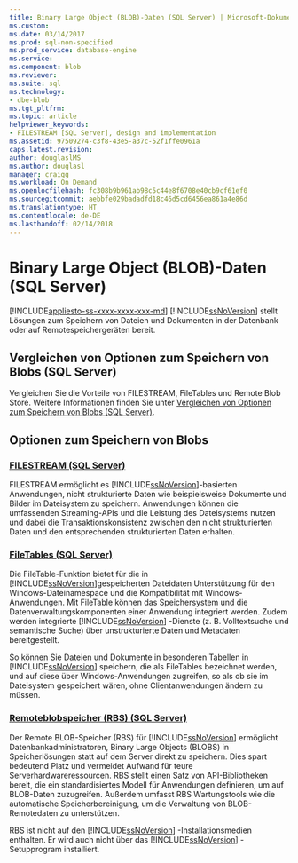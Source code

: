 ```yaml
---
title: Binary Large Object (BLOB)-Daten (SQL Server) | Microsoft-Dokumentation
ms.custom: 
ms.date: 03/14/2017
ms.prod: sql-non-specified
ms.prod_service: database-engine
ms.service: 
ms.component: blob
ms.reviewer: 
ms.suite: sql
ms.technology:
- dbe-blob
ms.tgt_pltfrm: 
ms.topic: article
helpviewer_keywords:
- FILESTREAM [SQL Server], design and implementation
ms.assetid: 97509274-c3f8-43e5-a37c-52f1ffe0961a
caps.latest.revision: 
author: douglaslMS
ms.author: douglasl
manager: craigg
ms.workload: On Demand
ms.openlocfilehash: fc308b9b961ab98c5c44e8f6708e40cb9cf61ef0
ms.sourcegitcommit: aebbfe029badadfd18c46d5cd6456ea861a4e86d
ms.translationtype: HT
ms.contentlocale: de-DE
ms.lasthandoff: 02/14/2018
---
```

# <a name="binary-large-object-blob-data-sql-server"></a>Binary Large Object (BLOB)-Daten (SQL Server)
[!INCLUDE[appliesto-ss-xxxx-xxxx-xxx-md](../../includes/appliesto-ss-xxxx-xxxx-xxx-md.md)]
  [!INCLUDE[ssNoVersion](../../includes/ssnoversion-md.md)] stellt Lösungen zum Speichern von Dateien und Dokumenten in der Datenbank oder auf Remotespeichergeräten bereit.  
  
## <a name="compare-options-for-storing-blobs-in-sql-server"></a>Vergleichen von Optionen zum Speichern von Blobs (SQL Server)

Vergleichen Sie die Vorteile von FILESTREAM, FileTables und Remote Blob Store. Weitere Informationen finden Sie unter [Vergleichen von Optionen zum Speichern von Blobs &#40;SQL Server&#41;](../../relational-databases/blob/compare-options-for-storing-blobs-sql-server.md).
  
##  <a name="options-for-storing-blobs"></a>Optionen zum Speichern von Blobs  

### <a name="filestream-40sql-server41relational-databasesblobfilestream-sql-servermd"></a>[FILESTREAM &#40;SQL Server&#41;](../../relational-databases/blob/filestream-sql-server.md)  

FILESTREAM ermöglicht es [!INCLUDE[ssNoVersion](../../includes/ssnoversion-md.md)]-basierten Anwendungen, nicht strukturierte Daten wie beispielsweise Dokumente und Bilder im Dateisystem zu speichern. Anwendungen können die umfassenden Streaming-APIs und die Leistung des Dateisystems nutzen und dabei die Transaktionskonsistenz zwischen den nicht strukturierten Daten und den entsprechenden strukturierten Daten erhalten.  
  
### <a name="filetables-40sql-server41relational-databasesblobfiletables-sql-servermd"></a>[FileTables &#40;SQL Server&#41;](../../relational-databases/blob/filetables-sql-server.md)  

Die FileTable-Funktion bietet für die in [!INCLUDE[ssNoVersion](../../includes/ssnoversion-md.md)]gespeicherten Dateidaten Unterstützung für den Windows-Dateinamespace und die Kompatibilität mit Windows-Anwendungen. Mit FileTable können das Speichersystem und die Datenverwaltungskomponenten einer Anwendung integriert werden. Zudem werden integrierte [!INCLUDE[ssNoVersion](../../includes/ssnoversion-md.md)] -Dienste (z. B. Volltextsuche und semantische Suche) über unstrukturierte Daten und Metadaten bereitgestellt.  
  
 So können Sie Dateien und Dokumente in besonderen Tabellen in [!INCLUDE[ssNoVersion](../../includes/ssnoversion-md.md)] speichern, die als FileTables bezeichnet werden, und auf diese über Windows-Anwendungen zugreifen, so als ob sie im Dateisystem gespeichert wären, ohne Clientanwendungen ändern zu müssen.  
  
### <a name="remote-blob-store-40rbs41-40sql-server41relational-databasesblobremote-blob-store-rbs-sql-servermd"></a>[Remoteblobspeicher &#40;RBS&#41; &#40;SQL Server&#41;](../../relational-databases/blob/remote-blob-store-rbs-sql-server.md)  

Der Remote BLOB-Speicher (RBS) für [!INCLUDE[ssNoVersion](../../includes/ssnoversion-md.md)] ermöglicht Datenbankadministratoren, Binary Large Objects (BLOBS) in Speicherlösungen statt auf dem Server direkt zu speichern. Dies spart bedeutend Platz und vermeidet Aufwand für teure Serverhardwareressourcen. RBS stellt einen Satz von API-Bibliotheken bereit, die ein standardisiertes Modell für Anwendungen definieren, um auf BLOB-Daten zuzugreifen. Außerdem umfasst RBS Wartungstools wie die automatische Speicherbereinigung, um die Verwaltung von BLOB-Remotedaten zu unterstützen.  
  
 RBS ist nicht auf den [!INCLUDE[ssNoVersion](../../includes/ssnoversion-md.md)] -Installationsmedien enthalten. Er wird auch nicht über das [!INCLUDE[ssNoVersion](../../includes/ssnoversion-md.md)] -Setupprogram installiert.  
  
  
